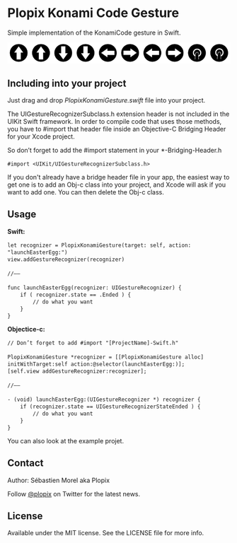 Plopix Konami Code Gesture
==========================

Simple implementation of the KonamiCode gesture in Swift. 

![alt text](https://raw.githubusercontent.com/Plopix/PlopixKonamiCodeGesture/master/StandoloneProject/KonamiCode/Images.xcassets/PlopixKonamiCode.imageset/Plopix_Konami_Code.png "Up, Up, Down, Down, Left, Right, Left, Right, Tap, Tap")

Including into your project
---------------------------

Just drag and drop *PlopixKonamiGesture.swift* file into your project.

The UIGestureRecognizerSubclass.h extension header is not included in the UIKit Swift framework. In order to compile code that uses those methods, you have to #import that header file inside an Objective-C Bridging Header for your Xcode project.

So don’t forget to add the #import statement in your *-Bridging-Header.h

	#import <UIKit/UIGestureRecognizerSubclass.h>
	
If you don't already have a bridge header file in your app, the easiest way to get one is to add an Obj-c class into your project, and Xcode will ask if you want to add one. You can then delete the Obj-c class.


Usage
-----

**Swift:**

	let recognizer = PlopixKonamiGesture(target: self, action: "launchEasterEgg:")
	view.addGestureRecognizer(recognizer)        

	//——     
	
    func launchEasterEgg(recognizer: UIGestureRecognizer) {
        if ( recognizer.state == .Ended ) {
			// do what you want
        }
    }
    
**Objectice-c:**

	// Don’t forget to add #import "[ProjectName]-Swift.h" 
	
    PlopixKonamiGesture *recognizer = [[PlopixKonamiGesture alloc] initWithTarget:self action:@selector(launchEasterEgg:)];
    [self.view addGestureRecognizer:recognizer];

	//—— 
	
	- (void) launchEasterEgg:(UIGestureRecognizer *) recognizer {
    	if (recognizer.state == UIGestureRecognizerStateEnded ) {
        	// do what you want
    	}
	}



You can also look at the example projet.


Contact
-------
Author: Sébastien Morel aka Plopix

Follow [@plopix](http://twitter.com/plopix) on Twitter for the latest news.

License
------------
Available under the MIT license. See the LICENSE file for more info.
